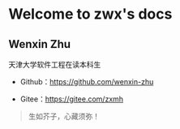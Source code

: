 # Welcome to zwx's docs 

## Wenxin Zhu

天津大学软件工程在读本科生

<!-- LLM | ML System -->

- Github：<https://github.com/wenxin-zhu>

- Gitee：<https://gitee.com/zxmh>

> 生如芥子，心藏须弥！